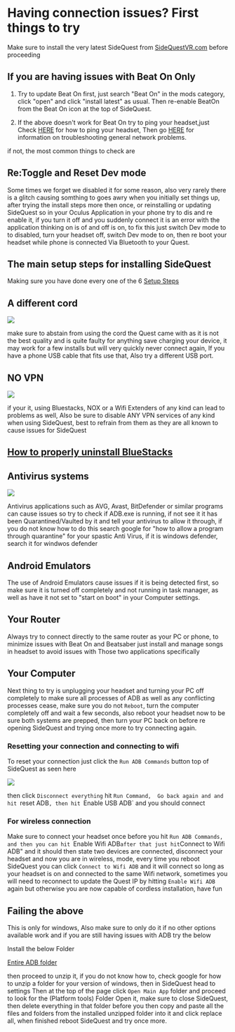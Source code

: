 # Having connection issues? First things to try

Make sure to install the very latest SideQuest from [SideQuestVR.com](https://sidequestvr.com/#/download) before proceeding


If you are having issues with Beat On Only
----

1. Try to update Beat On first, just search "Beat On" in the mods category, click "open" and click "install latest" as usual. Then re-enable BeatOn from the Beat On icon at the top of SideQuest.

2. If the above doesn't work for Beat On try to ping your headset,just Check [HERE](https://www.lifewire.com/how-to-ping-computer-or-website-818405) for how to ping your headset, Then go [HERE](https://www.makeuseof.com/tag/7-simple-steps-diagnose-network-problem/) for information on troubleshooting general network problems.


if not, the most common things to check are

Re:Toggle and Reset Dev mode
----

Some times we forget we disabled it for some reason, also very rarely there is a glitch causing somthing to goes awry when you initially set things up, after trying the install steps more then once, or reinstalling or updating SideQuest so in your Oculus Application in your phone try to dis and re enable it, if you turn it off and you suddenly connect it is an error with the application thinking on is of and off is on, to fix this just switch Dev mode to to disabled, turn your headset off, switch Dev mode to on, then re boot your headset while phone is connected Via Bluetooth to your Quest.

The main setup steps for installing SideQuest
---

Making sure you have done every one of the 6 
[Setup Steps](https://sidequestvr.com/#/setup-howto) 


A different cord
----

![](https://cdn.discordapp.com/attachments/608376262347587595/609880483286876218/Screenshot_1163.png)

make sure to abstain from using the cord the Quest came with as it is not the best quality and is quite faulty for anything save charging your device, it may work for a few installs but will very quickly never connect again, If you have a phone USB cable that fits use that, Also try a different USB port.


NO VPN
----

![](https://cdn.discordapp.com/attachments/608376262347587595/609881862956908564/Screenshot_1164.png)

if your it, using Bluestacks, NOX or a Wifi Extenders of any kind can lead to problems as well, Also be sure to disable ANY VPN services of any kind when using SideQuest, best to refrain from them as they are all known to cause issues for SideQuest

## [How to properly uninstall BlueStacks](https://github.com/the-expanse/SideQuest/wiki/BlueStacks-is-causing-issues,-how-do-i-remove-it)

Antivirus systems
----

![](https://cdn.discordapp.com/attachments/608376262347587595/609882817962442752/Screenshot_1165.png)

Antivirus applications such as AVG, Avast, BitDefender or similar programs can cause issues so try to check if ADB.exe is running, if not see it it has been Quarantined/Vaulted by it and tell your antivirus to allow it through, if you do not know how to do this search google for "how to allow a program through quarantine" for your spastic Anti Virus, if it is windows defender, search it for windwos defender


Android Emulators
----

The use of Android Emulators cause issues if it is being detected first, so make sure it is turned off completely and not running in task manager, as well as have it not set to "start on boot" in your Computer settings.


Your Router
----

Always try to connect directly to the same router as your PC or phone, to minimize issues with Beat On and Beatsaber just install and manage songs in headset to avoid issues with Those two applications specifically 

Your Computer
----
Next thing to try is unplugging your headset and turning your PC off completely to make sure all processes of ADB as well as any conflicting processes cease, make sure you do not `Reboot`, turn the computer completely off and wait a few seconds, also reboot your headset now to be sure both systems are prepped, then turn your PC back on before re opening SideQuest and trying once more to try connecting again.


### Resetting your connection and connecting to wifi

To reset your connection just click the `Run ADB Commands` button top of SideQuest as seen here

![](https://cdn.discordapp.com/attachments/615234075778875453/622179541535817728/Screenshot_257.png)


then click `Disconnect everything` hit `Run Command, 
Go back again and and hit `reset ADB`, then hit `Enable USB ADB` and you should connect

### For wireless connection 

Make sure to connect your headset once before you hit `Run ADB Commands, and then you can hit `Enable Wifi ADB`
after that just hit `Connect to Wifi ADB" and it should then state two devices are connected, disconnect your headset and now you are in wireless, mode, every time you reboot SideQuest you can click `Connect to Wifi ADB` and it will connect so long as your headset is on and connected to the same Wifi network, sometimes you will need to reconnect to update the Quest IP by hitting `Enable Wifi ADB` again but otherwise you are now capable of cordless installation, have fun 

Failing the above 
----

This is only for windows, Also make sure to only do it if no other options available work and if you are still having issues with ADB try the below

Install the below Folder

[Entire ADB folder](https://dl.google.com/android/repository/platform-tools-latest-windows.zip)

then proceed to unzip it,
if you do not know how to, check google for how to unzip a folder for your version of windows,
then in SideQuest head to settings
Then at the top of the page click `Open Main App` folder and proceed to look for the (Platform tools) Folder
Open it, make sure to close SideQuest, then delete everything in that folder before you then copy and paste all the files and folders from the installed unzipped folder into it and click replace all, when finished  reboot SideQuest and try once more.